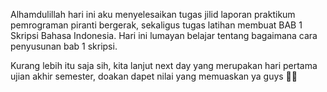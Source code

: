 Alhamdulillah hari ini aku menyelesaikan tugas jilid laporan praktikum
pemrograman piranti bergerak, sekaligus tugas latihan membuat BAB 1 Skripsi
Bahasa Indonesia. Hari ini lumayan belajar tentang bagaimana cara penyusunan bab 1 skripsi.

Kurang lebih itu saja sih, kita lanjut next day yang merupakan hari pertama ujian
akhir semester, doakan dapet nilai yang memuaskan ya guys 💖💖